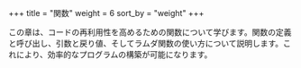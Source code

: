 +++
title = "関数"
weight = 6
sort_by = "weight"
+++

この章は、コードの再利用性を高めるための関数について学びます。関数の定義と呼び出し、引数と戻り値、そしてラムダ関数の使い方について説明します。これにより、効率的なプログラムの構築が可能になります。
